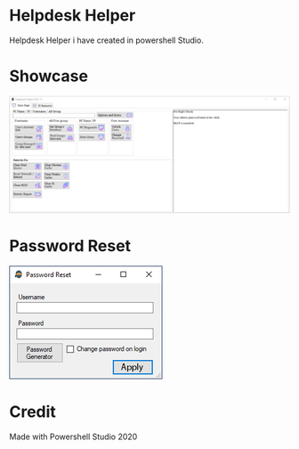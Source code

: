 # Helpdesk Helper 
Helpdesk Helper i have created in powershell Studio. 
<br>
# Showcase
![Alt Text](./Main_Tab.png)
<br>
# Password Reset
![Alt Text](./Password-reset.png)

# Credit
Made with Powershell Studio 2020
